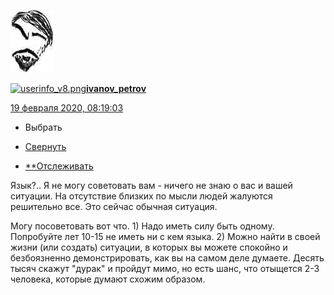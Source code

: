[![3659258](../_resources/3659258)](https://ivanov-petrov.livejournal.com/)

[![userinfo_v8.png](userinfo_v8-1.png)](https://ivanov-petrov.livejournal.com/profile)[**ivanov_petrov**](https://ivanov-petrov.livejournal.com/)

 [19 февраля 2020, 08:19:03](https://ivanov-petrov.livejournal.com/2235719.html?thread=144210247#t144210247)

- Выбрать

- [Свернуть](https://ivanov-petrov.livejournal.com/2235719.html?thread=144210247#t144210247)

- [**Отслеживать](https://www.livejournal.com/manage/subscriptions/comments.bml?talkid=144210247&journal=ivanov_petrov)

Язык?.. Я не могу советовать вам - ничего не знаю о вас и вашей ситуации. На отсутствие близких по мысли людей жалуются решительно все. Это сейчас обычная ситуация.

Могу посоветовать вот что. 1) Надо иметь силу быть одному. Попробуйте лет 10-15 не иметь ни с кем языка. 2) Можно найти в своей жизни (или создать) ситуации, в которых вы можете спокойно и безбоязненно демонстрировать, как вы на самом деле думаете. Десять тысяч скажут "дурак" и пройдут мимо, но есть шанс, что отыщется 2-3 человека, которые думают схожим образом.

<div style="display: none;">  </div>